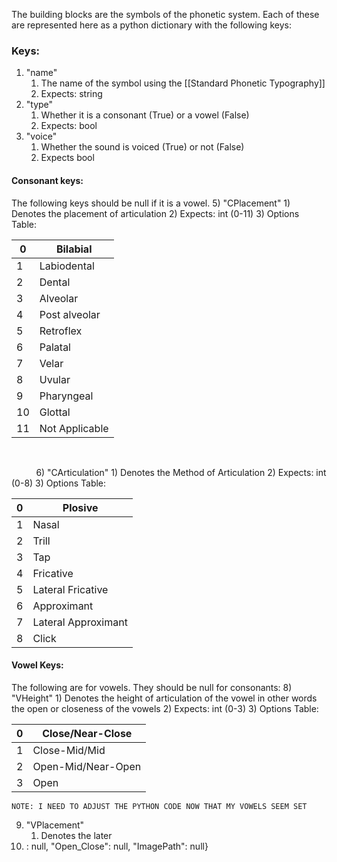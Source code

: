 The building blocks are the symbols of the phonetic system. Each of these are represented here as a python dictionary with the following keys:
### Keys:
1) "name" 
	1) The name of the symbol using the [[Standard Phonetic Typography]] 
	2) Expects: string
3) "type"
	1) Whether it is a consonant (True) or a vowel (False)
	2) Expects: bool
4) "voice"
	1) Whether the sound is voiced (True) or not (False)
	2) Expects bool
#### Consonant keys:
The following keys should be null if it is a vowel.
5) "CPlacement"
	1) Denotes the placement of articulation
	2) Expects: int (0-11)
	3) Options Table:

| 0  | Bilabial       |
|----|----------------|
| 1  | Labiodental    |
| 2  | Dental         |
| 3  | Alveolar       |
| 4  | Post alveolar  |
| 5  | Retroflex      |
| 6  | Palatal        |
| 7  | Velar          |
| 8  | Uvular         |
| 9  | Pharyngeal     |
| 10 | Glottal        |
| 11 | Not Applicable |

               

         
6) "CArticulation"
	1) Denotes the Method of Articulation 
	2) Expects: int (0-8)
	3)  Options Table:

| 0 | Plosive             |
|---|---------------------|
| 1 | Nasal               |
| 2 | Trill               |
| 3 | Tap                 |
| 4 | Fricative           |
| 5 | Lateral Fricative   |
| 6 | Approximant         |
| 7 | Lateral Approximant |
| 8 | Click               |
#### Vowel Keys:
The following are for vowels. They should be null for consonants:
8) "VHeight"
	1) Denotes the height of articulation of the vowel in other words the open or closeness of the vowels 
	2) Expects: int (0-3)
	3)  Options Table:

| 0 | Close/Near-Close   |
|---|--------------------|
| 1 | Close-Mid/Mid      |
| 2 | Open-Mid/Near-Open |
| 3 | Open               |
	NOTE: I NEED TO ADJUST THE PYTHON CODE NOW THAT MY VOWELS SEEM SET
9) "VPlacement"
	1) Denotes the later
10) : null, "Open_Close": null, "ImagePath": null}